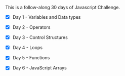 This is a follow-along 30 days of Javascript Challenge.
- [x] Day 1 - Variables and Data types
- [x] Day 2 - Operators
- [x] Day 3 - Control Structures
- [x] Day 4 - Loops
- [x] Day 5 - Functions
- [x] Day 6 - JavaScript Arrays





